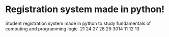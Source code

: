 # Registration system made in python!
Student registration system made in python to study fundamentals of computing and programming logic.
21
24
27
28
29
3014
11
12
13
